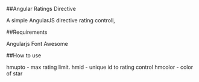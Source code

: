 
##Angular Ratings Directive

A simple AngularJS directive rating controll,

##Requirements

Angularjs
Font Awesome

##How to use

<hmrating hmupto="10" hmid="r1" hmcolor="orange" rate="rate"></hmrating>

hmupto - max rating limit. 
hmid - unique id to rating control
hmcolor - color of star





